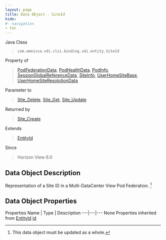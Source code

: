 ```yaml
---
layout: page
title: Data Object - SiteId
hide:
#- navigation
- toc
---
```








Java Class
> `com.omnissa.vdi.vlsi.binding.vdi.entity.SiteId`

Property of
> [PodFederationData](vdi.federation.PodFederation.PodFederationData.md#field_detail), [PodHealthData](vdi.health.PodHealth.PodHealthData.md#field_detail), [PodInfo](vdi.federation.Pod.PodInfo.md#field_detail), [SessionGlobalReferenceData](vdi.users.Session.SessionGlobalReferenceData.md#field_detail), [SiteInfo](vdi.federation.Site.SiteInfo.md#field_detail), [UserHomeSiteBase](vdi.federation.UserHomeSite.UserHomeSiteBase.md#field_detail), [UserHomeSiteResolutionData](vdi.federation.UserHomeSite.UserHomeSiteResolutionData.md#field_detail)

Parameter to
> [Site_Delete](vdi.federation.Site.md#delete), [Site_Get](vdi.federation.Site.md#get), [Site_Update](vdi.federation.Site.md#update)

Returned by
> [Site_Create](vdi.federation.Site.md#create)

Extends
> [EntityId](vdi.EntityId.md)

Since
> Horizon View 6.0


## Data Object Description

Representation of a Site ID in a Multi-DataCenter View Pod Federation.
 [^167]



## Data Object Properties
Properties
Name |  Type |  Description
---|---|---
None
Properties inherited from [EntityId](vdi.EntityId.md)
[id](vdi.EntityId.md#id)


 


[^167]: This data object must be updated as a whole.